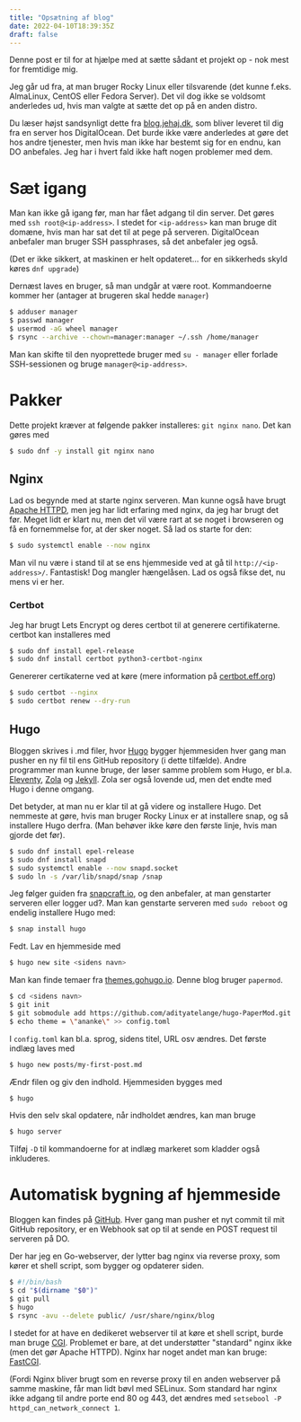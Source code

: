 ```yaml
---
title: "Opsætning af blog"
date: 2022-04-10T18:39:35Z
draft: false
---
```


Denne post er til for at hjælpe med at sætte sådant et projekt op - nok mest for fremtidige mig.

Jeg går ud fra, at man bruger Rocky Linux eller tilsvarende (det kunne f.eks. AlmaLinux, CentOS eller Fedora Server). Det vil dog ikke se voldsomt anderledes ud, hvis man valgte at sætte det op på en anden distro.

Du læser højst sandsynligt dette fra [blog.jehaj.dk](https://blog.jehaj.dk/), som bliver leveret til dig fra en server hos DigitalOcean. Det burde ikke være anderledes at gøre det hos andre tjenester, men hvis man ikke har bestemt sig for en endnu, kan DO anbefales. Jeg har i hvert fald ikke haft nogen problemer med dem.

# Sæt igang
Man kan ikke gå igang før, man har fået adgang til din server. Det gøres med `ssh root@<ip-address>`. I stedet for `<ip-address>` kan man bruge dit domæne, hvis man har sat det til at pege på serveren. DigitalOcean anbefaler man bruger SSH passphrases, så det anbefaler jeg også.

(Det er ikke sikkert, at maskinen er helt opdateret... for en sikkerheds skyld køres `dnf upgrade`)

Dernæst laves en bruger, så man undgår at være root. Kommandoerne kommer her (antager at brugeren skal hedde `manager`)

```bash
$ adduser manager
$ passwd manager
$ usermod -aG wheel manager
$ rsync --archive --chown=manager:manager ~/.ssh /home/manager
```

Man kan skifte til den nyoprettede bruger med `su - manager` eller forlade SSH-sessionen og bruge `manager@<ip-address>`.

# Pakker
Dette projekt kræver at følgende pakker installeres: `git nginx nano`. Det kan gøres med

```bash
$ sudo dnf -y install git nginx nano
```

## Nginx
Lad os begynde med at starte nginx serveren. Man kunne også have brugt [Apache HTTPD](https://httpd.apache.org/), men jeg har lidt erfaring med nginx, da jeg har brugt det før. Meget lidt er klart nu, men det vil være rart at se noget i browseren og få en fornemmelse for, at der sker noget. Så lad os starte for den:

```bash
$ sudo systemctl enable --now nginx
```

Man vil nu være i stand til at se ens hjemmeside ved at gå til `http://<ip-address>/`. Fantastisk! Dog mangler hængelåsen. Lad os også fikse det, nu mens vi er her. 

### Certbot

Jeg har brugt Lets Encrypt og deres certbot til at generere certifikaterne. certbot kan installeres med

```bash
$ sudo dnf install epel-release
$ sudo dnf install certbot python3-certbot-nginx
```

Genererer certikaterne ved at køre (mere information på [certbot.eff.org](https://certbot.eff.org/instructions?ws=nginx&os=centosrhel8))

```bash
$ sudo certbot --nginx
$ sudo certbot renew --dry-run
```

## Hugo
Bloggen skrives i .md filer, hvor [Hugo](https://gohugo.io/) bygger hjemmesiden hver gang man pusher en ny fil til ens GitHub repository (i dette tilfælde). Andre programmer man kunne bruge, der løser samme problem som Hugo, er bl.a. [Eleventy](https://www.11ty.dev/), [Zola](https://www.getzola.org/) og [Jekyll](https://jekyllrb.com/). Zola ser også lovende ud, men det endte med Hugo i denne omgang.

Det betyder, at man nu er klar til at gå videre og installere Hugo. Det nemmeste at gøre, hvis man bruger Rocky Linux er at installere snap, og så installere Hugo derfra. (Man behøver ikke køre den første linje, hvis man gjorde det før).

```bash
$ sudo dnf install epel-release
$ sudo dnf install snapd
$ sudo systemctl enable --now snapd.socket
$ sudo ln -s /var/lib/snapd/snap /snap
```

Jeg følger guiden fra [snapcraft.io](https://snapcraft.io/docs/installing-snap-on-rocky), og den anbefaler, at man genstarter serveren eller logger ud?. Man kan genstarte serveren med `sudo reboot` og endelig installere Hugo med:

```bash
$ snap install hugo
```

Fedt. Lav en hjemmeside med

```bash
$ hugo new site <sidens navn>
```

Man kan finde temaer fra [themes.gohugo.io](https://themes.gohugo.io/). Denne blog bruger `papermod`.

```bash
$ cd <sidens navn>
$ git init
$ git sobmodule add https://github.com/adityatelange/hugo-PaperMod.git themes/papermod
$ echo theme = \"ananke\" >> config.toml
```

I `config.toml` kan bl.a. sprog, sidens titel, URL osv ændres. Det første indlæg laves med

```bash
$ hugo new posts/my-first-post.md
```

Ændr filen og giv den indhold. Hjemmesiden bygges med

```bash
$ hugo
```

Hvis den selv skal opdatere, når indholdet ændres, kan man bruge

```bash
$ hugo server
```

Tilføj `-D` til kommandoerne for at indlæg markeret som kladder også inkluderes.

# Automatisk bygning af hjemmeside
Bloggen kan findes på [GitHub](https://github.com/NikolajK-HTX/njk-blog). Hver gang man pusher et nyt commit til mit GitHub repository, er en Webhook sat op til at sende en POST request til serveren på DO.

Der har jeg en Go-webserver, der lytter bag nginx via reverse proxy, som kører et shell script, som bygger og opdaterer siden.

```bash
$ #!/bin/bash
$ cd "$(dirname "$0")"
$ git pull
$ hugo
$ rsync -avu --delete public/ /usr/share/nginx/blog
```

I stedet for at have en dedikeret webserver til at køre et shell script, burde man bruge [CGI](https://en.wikipedia.org/wiki/Common_Gateway_Interface). Problemet er bare, at det understøtter "standard" nginx ikke (men det gør Apache HTTPD). Nginx har noget andet man kan bruge: [FastCGI](https://www.nginx.com/resources/wiki/start/topics/examples/fastcgiexample/).

(Fordi Nginx bliver brugt som en reverse proxy til en anden webserver på samme maskine, får man lidt bøvl med SELinux. Som standard har nginx ikke adgang til andre porte end 80 og 443, det ændres med `setsebool -P httpd_can_network_connect 1`.
